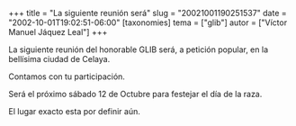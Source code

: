 +++
title = "La siguiente reunión será"
slug = "20021001190251537"
date = "2002-10-01T19:02:51-06:00"
[taxonomies]
tema = ["glib"]
autor = ["Víctor Manuel Jáquez Leal"]
+++

La siguiente reunión del honorable GLIB será, a petición popular, en la
bellísima ciudad de Celaya.

Contamos con tu participación.

Será el próximo sábado 12 de Octubre para festejar el día de la raza.

El lugar exacto esta por definir aún.

